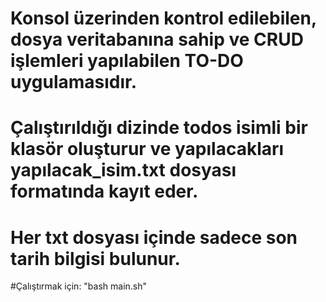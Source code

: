 # Konsol üzerinden kontrol edilebilen, dosya veritabanına sahip ve CRUD işlemleri yapılabilen TO-DO uygulamasıdır.

# Çalıştırıldığı dizinde todos isimli bir klasör oluşturur ve yapılacakları yapılacak_isim.txt dosyası formatında kayıt eder.

# Her txt dosyası içinde sadece son tarih bilgisi bulunur.

#Çalıştırmak için: "bash main.sh"
